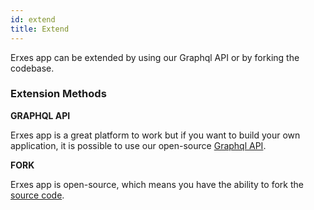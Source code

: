 ```yaml
---
id: extend
title: Extend
---
```


Erxes app can be extended by using our Graphql API or by forking the codebase.

### Extension Methods

**GRAPHQL API**

Erxes app is a great platform to work but if you want to build your own application, it is possible to use our open-source [Graphql API](https://github.com/erxes/erxes-api).

**FORK**

Erxes app is open-source, which means you have the ability to fork the [source code](https://github.com/erxes).
